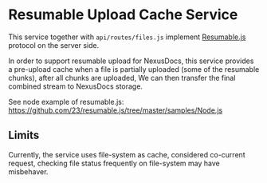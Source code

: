 # Resumable Upload Cache Service

This service together with `api/routes/files.js` implement
[Resumable.js](https://github.com/23/resumable.js) protocol on the server side.

In order to support resumable upload for NexusDocs, this service provides a pre-upload cache
when a file is partially uploaded (some of the resumable chunks), after all chunks are uploaded,
We can then transfer the final combined stream to NexusDocs storage.

See node example of resumable.js: https://github.com/23/resumable.js/tree/master/samples/Node.js

## Limits

Currently, the service uses file-system as cache, considered co-current request, checking file
status frequently on file-system may have misbehaver.
